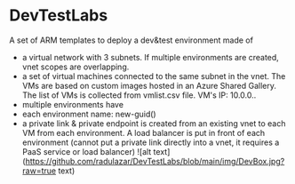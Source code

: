 # DevTestLabs

A set of ARM templates to deploy a dev&test environment made of
 - a virtual network with 3 subnets. If multiple environments are created, vnet scopes are overlapping. 
 - a set of virtual machines connected to the same subnet in the vnet. The VMs are based on custom images hosted in an Azure Shared Gallery. The list of VMs is collected from vmlist.csv file. VM's IP: 10.0.0.<VMIndex from vmlist.csv>. 
 - multiple environments have   
 - each environment name: new-guid()
 - a private link & private endpoint is created from an existing vnet to each VM from each environment. A load balancer is put in front of each environment (cannot put a private link directly into a vnet, it requires a PaaS service or load balancer)
 ![alt text](https://github.com/radulazar/DevTestLabs/blob/main/img/DevBox.jpg?raw=true text)